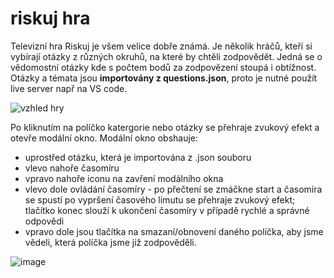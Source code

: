 # riskuj hra

Televizní hra Riskuj je všem velice dobře známá. Je několik hráčů, kteří si vybírají otázky z různých okruhů, na které by chtěli zodpovědět. Jedná se o vědomostní otázky kde s počtem bodů za zodpovězení stoupá i obtížnost.
Otázky a témata jsou **importovány z questions.json**, proto je nutné použít live server např na VS code.

![vzhled hry](https://github.com/prikaskyy/riskuj/assets/133920148/500129a5-8522-4878-a814-a5921c1465fa)

Po kliknutím na políčko katergorie nebo otázky se přehraje zvukový efekt a otevře modální okno.
Modální okno obshauje:
- uprostřed otázku, která je importována z .json souboru
- vlevo nahoře časomíru
- vpravo nahoře iconu na zavření modálního okna
- vlevo dole ovládání časomíry - po přečtení se zmáčkne start a časomíra se spustí po vypršení časového limutu se přehraje zvukový efekt; tlačítko konec slouží k ukončení časomíry v případě rychlé a správné odpovědi
- vpravo dole jsou tlačítka na smazaní/obnovení daného políčka, aby jsme  vědeli, která políčka jsme již zodpověděli.

![image](https://github.com/prikaskyy/riskuj/assets/133920148/6c07023f-845e-4edc-9d31-eab776657931)

